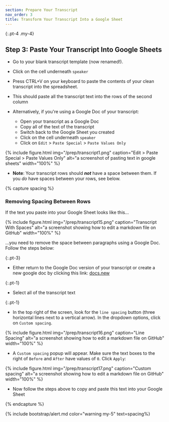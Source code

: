 ```yaml
---
section: Prepare Your Transcript
nav_order: 3
title: Transform Your Transcript Into a Google Sheet
---
```


{:.pt-4 .my-4}
## Step 3: Paste Your Transcript Into Google Sheets

- Go to your blank transcript template (now renamed!). 

- Click on the cell underneath `speaker` 

- Press CTRL+V on your keyboard to paste the contents of your clean transcript into the spreadsheet. 

- This should paste all the transcript text into the rows of the second column

- Alternatively, if you're using a Google Doc of your transcript: 
    - Open your transcript as a Google Doc
    - Copy all of the text of the transcript
    - Switch back to the Google Sheet you created
    - Click on the cell underneath `speaker` 
    - Click on `Edit` > `Paste Special` > `Paste Values Only`

{% include figure.html img="/prep/transcript1.png" caption="Edit > Paste Special > Paste Values Only" alt="a screenshot of pasting text in google sheets" width="100%" %}

- **Note**: Your transcript rows should ***not*** have a space between them. If you *do* have spaces between your rows, see below.

{% capture spacing %}
### Removing Spacing Between Rows

If the text you paste into your Google Sheet looks like this...

{% include figure.html img="/prep/transcript15.png" caption="Transcript With Spaces" alt="a screenshot showing how to edit a markdown file on GitHub" width="100%" %}

...you need to remove the space between paragraphs using a Google Doc. Follow the steps below:

{:.pt-3}
- Either return to the Google Doc version of your transcript or create a new google doc by clicking this link: [docs.new](https://docs.new)

{:.pt-1}
- Select all of the transcript text

{:.pt-1}
- In the top right of the screen, look for the `line spacing` button (three horizontal lines next to a vertical arrow). In the dropdown options, click on `Custom spacing`.

{% include figure.html img="/prep/transcript16.png" caption="Line Spacing" alt="a screenshot showing how to edit a markdown file on GitHub" width="100%" %}

- A `Custom spacing` popup will appear. Make sure the text boxes to the right of `Before` and `After` have values of `0`. Click `Apply`:

{% include figure.html img="/prep/transcript17.png" caption="Custom spacing" alt="a screenshot showing how to edit a markdown file on GitHub" width="100%" %}

- Now follow the steps above to copy and paste this text into your Google Sheet

{% endcapture %}

{% include bootstrap/alert.md color="warning my-5" text=spacing%}
